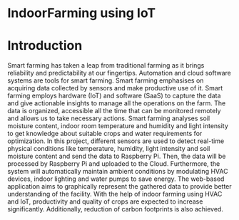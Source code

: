 # IndoorFarming using IoT

# Introduction

Smart farming has taken a leap from traditional farming as
it brings reliability and predictability at our fingertips. Automation and
cloud software systems are tools for smart farming. Smart farming emphasises
on acquiring data collected by sensors and make productive use
of it. Smart farming employs hardware (IoT) and software (SaaS) to
capture the data and give actionable insights to manage all the operations
on the farm. The data is organized, accessible all the time that can
be monitored remotely and allows us to take necessary actions. Smart
farming analyses soil moisture content, indoor room temperature and
humidity and light intensity to get knowledge about suitable crops and
water requirements for optimization. In this project, different sensors are
used to detect real-time physical conditions like temperature, humidity,
light intensity and soil moisture content and send the data to Raspberry
Pi. Then, the data will be processed by Raspberry Pi and uploaded to
the Cloud. Furthermore, the system will automatically maintain ambient
conditions by modulating HVAC devices, indoor lighting and water
pumps to save energy. The web-based application aims to graphically
represent the gathered data to provide better understanding of the facility.
With the help of indoor farming using HVAC and IoT, productivity
and quality of crops are expected to increase significantly. Additionally,
reduction of carbon footprints is also achieved.
